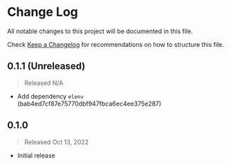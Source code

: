 # Change Log

All notable changes to this project will be documented in this file.

Check [Keep a Changelog](http://keepachangelog.com/) for recommendations on how to structure this file.


## 0.1.1 (Unreleased)
> Released N/A

* Add dependency `elenv` (bab4ed7cf87e75770dbf947fbca6ec4ee375e287)

## 0.1.0
> Released Oct 13, 2022

* Initial release
